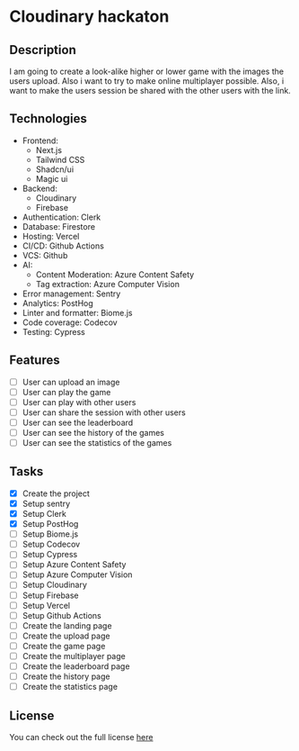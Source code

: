 # Cloudinary hackaton

## Description

I am going to create a look-alike higher or lower game with the images the users upload. Also i want to try to make online multiplayer possible. Also, i want to make the users session be shared with the other users with the link.

## Technologies

+ Frontend:
  + Next.js
  + Tailwind CSS
  + Shadcn/ui
  + Magic ui
+ Backend:
  + Cloudinary
  + Firebase
+ Authentication: Clerk
+ Database: Firestore
+ Hosting: Vercel
+ CI/CD: Github Actions
+ VCS: Github
+ AI:
  + Content Moderation: Azure Content Safety
  + Tag extraction: Azure Computer Vision
+ Error management: Sentry
+ Analytics: PostHog
+ Linter and formatter: Biome.js
+ Code coverage: Codecov
+ Testing: Cypress

## Features

+ [ ] User can upload an image
+ [ ] User can play the game
+ [ ] User can play with other users
+ [ ] User can share the session with other users
+ [ ] User can see the leaderboard
+ [ ] User can see the history of the games
+ [ ] User can see the statistics of the games

## Tasks

+ [X] Create the project
+ [X] Setup sentry
+ [X] Setup Clerk
+ [X] Setup PostHog
+ [ ] Setup Biome.js
+ [ ] Setup Codecov
+ [ ] Setup Cypress
+ [ ] Setup Azure Content Safety
+ [ ] Setup Azure Computer Vision
+ [ ] Setup Cloudinary
+ [ ] Setup Firebase
+ [ ] Setup Vercel
+ [ ] Setup Github Actions
+ [ ] Create the landing page
+ [ ] Create the upload page
+ [ ] Create the game page
+ [ ] Create the multiplayer page
+ [ ] Create the leaderboard page
+ [ ] Create the history page
+ [ ] Create the statistics page

## License

You can check out the full license [here](LICENSE)
